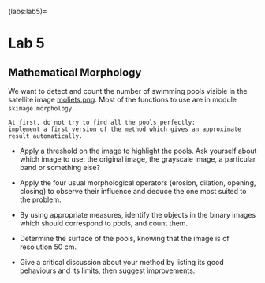 (labs:lab5)=
# Lab 5


## Mathematical Morphology

We want to detect and count the number of swimming pools visible in the satellite image <a href="../_static/data/moliets.png">moliets.png</a>.
Most of the functions to use are in module `skimage.morphology`.

```{note}
At first, do not try to find all the pools perfectly:
implement a first version of the method which gives an approximate result automatically.
```

* Apply a threshold on the image to highlight the pools.
  Ask yourself about which image to use: the original image, the grayscale image, a particular band or something else?

* Apply the four usual morphological operators (erosion, dilation, opening, closing)
  to observe their influence and deduce the one most suited to the problem.

* By using appropriate measures, identify the objects in the binary images which should correspond to pools,
  and count them.

* Determine the surface of the pools, knowing that the image is of resolution 50 cm.

* Give a critical discussion about your method by listing its good behaviours and its limits,
  then suggest improvements.

  
<!-- ## Registration

Two satellite images of the Capitol in Toulouse are to be registered by using an iconic approach:
<a href="../_static/data/capitole1.jpg">capitole1.jpg</a> (the reference) and
<a href="../_static/data/capitole2.jpg">capitole2.jpg</a> (the source).

* Which deformation model is adapted to the problem?

* Before applying a complete registration processing on the two images,
  we first apply an arbitrary distortion to the source.
  To do this, use the appropriate function of the module `skimage.transform`
  to define an Euclidean transformation of translation $(400,-100)$ and of rotation $\pi/3$.
  These parameters are close to the optimal transformation.
  Then apply this transformation on the source with `skimage.transform.warp`.
  Check that the distorted image is close enough to the reference (you can display the difference between the two images).
  
* Implement an optimization method to automatically determine the best parameters of the transformation.
  The simplest optimization method (although very long in computing time!)
  consists of using loops to test several values and keep those that minimize the mean squared error
  (defined in [](labs:lab2)). -->
